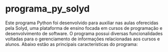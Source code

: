 # programa_py_solyd
 Este programa Python foi desenvolvido para auxiliar nas aulas oferecidas pela Solyd, uma plataforma de ensino focada em cursos de programação e desenvolvimento de software. O programa possui diversas funcionalidades voltadas para o gerenciamento de informações relacionadas aos cursos e alunos. Abaixo estão as principais características do programa:
